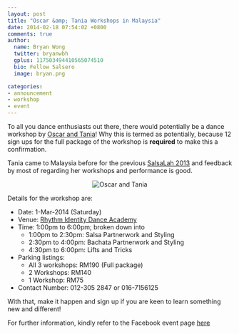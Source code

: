 ```yaml
---
layout: post
title: "Oscar &amp; Tania Workshops in Malaysia"
date: 2014-02-18 07:54:02 +0800
comments: true
author:
  name: Bryan Wong
  twitter: bryanwbh
  gplus: 117503494410565074510 
  bio: Fellow Salsero
  image: bryan.png

categories: 
- announcement
- workshop
- event
---
```

To all you dance enthusiasts out there, there would potentially be a dance workshop by [Oscar and Tania](http://www.facebook.com/OscarAndTania)! Why this is termed as potentially, because 12 sign ups for the full package of the workshop is **required** to make this a confirmation.
<!--more-->
Tania came to Malaysia before for the previous [SalsaLah 2013](http://www.facebook.com/events/398730120242789/‎) and feedback by most of regarding her workshops and performance is good.

<p align="center">
	<img src="/images/posts/oscarandtania2014.jpg" alt="Oscar and Tania" />
</p>

Details for the workshop are:

- Date: 1-Mar-2014 (Saturday)
- Venue: [Rhythm Identity Dance Academy](http://www.salsakl.com/#!/studios/rhythm-identity-dance-academy-kuala-lumpur)
- Time: 1:00pm to 6:00pm; broken down into
	- 1:00pm to 2:30pm: Salsa Partnerwork and Styling
	- 2:30pm to 4:00pm: Bachata Partnerwork and Styling
	- 4:30pm to 6:00pm: Lifts and Tricks
- Parking listings:
	- All 3 workshops: RM190 (Full package)
	- 2 Workshops: RM140
	- 1 Workshop: RM75
- Contact Number: 012-305 2847 or 016-7156125

With that, make it happen and sign up if you are keen to learn something new and different! 

For further information, kindly refer to the Facebook event page [here](http://www.facebook.com/events/584026191687342)